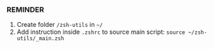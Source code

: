 ### REMINDER

1. Create folder `/zsh-utils` in `~/`
2. Add instruction inside `.zshrc` to source main script: `source ~/zsh-utils/_main.zsh`
